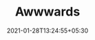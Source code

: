 ---
title: "Awwwards"
date: 2021-01-28T13:24:55+05:30
description: "Awwwards는 전문 웹 디자인 및 개발 대회 기관입니다. 혁신적인 웹 디자인의 최고를 인정하고 홍보하는 것을 목표로합니다. 개발자가 제출할 수있는 웹 사이트 대회입니다. 미국과 유럽의 여러 도시에서 열리는 Awwwards 컨퍼런스 및 시상식에서 연중 최고의 제출물이 수여됩니다. Awwwards는 2009 년에 설립되었으며 스페인 발렌시아에 본사를두고 있습니다."
weight: 3
link: https://www.awwwards.com/websites/developer/
repo: https://www.awwwards.com/websites/developer/
pinned: false
thumb: sites/Awwwards.png
---